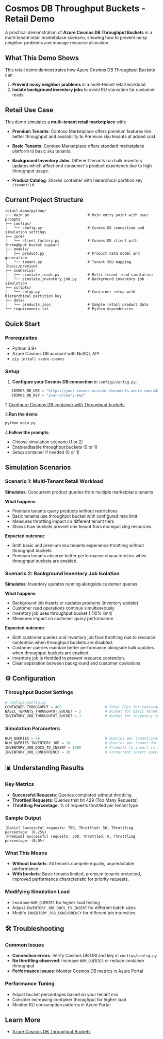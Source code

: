# Cosmos DB Throughput Buckets - Retail Demo

A practical demonstration of **Azure Cosmos DB Throughput Buckets** in a multi-tenant retail marketplace scenario, showing how to prevent noisy neighbor problems and manage resource allocation.

## What This Demo Shows

This retail demo demonstrates how Azure Cosmos DB Throughput Buckets can:

1. **Prevent noisy neighbor problems** in a multi-tenant retail workload
2. **Isolate background inventory jobs** to avoid RU starvation for customer reads

## Retail Use Case

This demo simulates a **multi-tenant retail marketplace** with:

- **Premium Tenants**: Contoso Marketplace offers premium features like better throughput and availability to Premium sku tenants at added cost.
- **Basic Tenants**: Contoso Marketplace offers standard marketplace platform to basic sku tenants.

- **Background Inventory Jobs**: Different tenants run bulk inventory updates which affect end consumer's product experience due to high throughput usage.

- **Product Catalog**: Shared container with hierarchical partition key `/tenant/id`

## Current Project Structure

```text/plain
retail-demo/python/
├── main.py                           # Main entry point with user prompts
├── configs/
│   └── config.py                     # Cosmos DB connection and simulation settings
├── core/
│   └── client_factory.py             # Cosmos DB client with throughput bucket support
├── models/
│   ├── product.py                    # Product data model and generation
│   └── tenant.py                     # Tenant SKU mapping (basic/premium)
├── scenarios/
│   ├── simulate_reads.py             # Multi-tenant read simulation
│   └── simulate_inventory_job.py     # Background inventory job simulation
├── scripts/
│   └── setup.py                      # Container setup with hierarchical partition key
├── data/
│   └── products.json                 # Sample retail product data
└── requirements.txt                  # Python dependencies
```

## Quick Start

### Prerequisites

- Python 3.9+
- Azure Cosmos DB account with NoSQL API
- `pip install azure-cosmos`

### Setup

1. **Configure your Cosmos DB connection** in `configs/config.py`:

```python
   COSMOS_DB_URI = "https://your-cosmos-account.documents.azure.com:443/"
   COSMOS_DB_KEY = "your-primary-key"
   ```

2.[Configure Cosmos DB container with Throughput buckets](../../README.md#how-to-create-throughput-buckets)

3.**Run the demo**:

   ```bash
   python main.py
   ```

4.**Follow the prompts**:

- Choose simulation scenario (1 or 2)
- Enable/disable throughput buckets (0 or 1)
- Setup container if needed (0 or 1)

## Simulation Scenarios

### Scenario 1: Multi-Tenant Retail Workload

**Simulates**: Concurrent product queries from multiple marketplace tenants

**What happens**:

- Premium tenants query products without restrictions
- Basic tenants use throughput bucket with configured max limit
- Measures throttling impact on different tenant tiers
- Shows how buckets prevent one tenant from monopolizing resources

**Expected outcome**:

- Both basic and premium sku tenants experience throttling without throughput buckets.
- Premium tenants observe better performance characteristics when throughput buckets are enabled.

### Scenario 2: Background Inventory Job Isolation

**Simulates**: Inventory updates running alongside customer queries

**What happens**:

- Background job inserts or updates products (inventory update)
- Customer read operations continue simultaneously
- Inventory job uses throughput bucket 1 (10% limit)
- Measures impact on customer query performance

**Expected outcome**:

- Both customer queries and inventory job face throttling due to resource contention when throughput buckets are disabled.
- Customer queries maintain better performance alongside bulk updates when throughput buckets are enabled.
- Inventory job is throttled to prevent resource contention.
- Clear separation between background and customer operations.

## ⚙️ Configuration

### Throughput Bucket Settings

```python
# configs/config.py
CONTAINER_THROUGHPUT = 400                    # Total RU/s for container
BASIC_TENANTS_THROUGHPUT_BUCKET = 2           # Bucket for basic tenants (50% limit)
INVENTORY_JOB_THROUGHPUT_BUCKET = 1           # Bucket for inventory jobs (10% limit)
```

### Simulation Parameters

```python
NUM_QUERIES = 60                              # Queries per tenant/product type
NUM_QUERIES_INVENTORY_JOB = 10                # Queries per tenant during inventory scenario
INVENTORY_JOB_DOCS_TO_INSERT = 1000           # Products to insert in inventory job
INVENTORY_JOB_CONCURRENCY = 30                # Concurrent insert operations
```

## 📊 Understanding Results

### Key Metrics

- **Successful Requests**: Queries completed without throttling
- **Throttled Requests**: Queries that hit 429 (Too Many Requests)
- **Throttling Percentage**: % of requests throttled per tenant type

### Sample Output

```text/plain
[Basic] Successful requests: 750, Throttled: 50, Throttling percentage: (6.25%)
[Premium] Successful requests: 300, Throttled: 0, Throttling percentage: (0.0%)
```

### What This Means

- **Without buckets**: All tenants compete equally, unpredictable performance
- **With buckets**: Basic tenants limited, premium tenants protected, improved performance characteristic for priority requests.

### Modifying Simulation Load

- Increase `NUM_QUERIES` for higher load testing
- Adjust `INVENTORY_JOB_DOCS_TO_INSERT` for different batch sizes
- Modify `INVENTORY_JOB_CONCURRENCY` for different job intensities

## 🛠️ Troubleshooting

### Common Issues

- **Connection errors**: Verify Cosmos DB URI and key in `configs/config.py`
- **No throttling observed**: Increase `NUM_QUERIES` or reduce container throughput
- **Performance issues**: Monitor Cosmos DB metrics in Azure Portal

### Performance Tuning

- Adjust bucket percentages based on your tenant mix
- Consider increasing container throughput for higher load
- Monitor RU consumption patterns in Azure Portal

## Learn More

- [Azure Cosmos DB Throughput Buckets](https://learn.microsoft.com/azure/cosmos-db/nosql/throughput-buckets)
